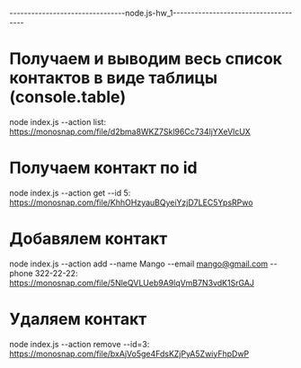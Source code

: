 --------------------------------node.js-hw_1-------------------------------------

# Получаем и выводим весь список контактов в виде таблицы (console.table)

node index.js --action list: https://monosnap.com/file/d2bma8WKZ7Skl96Cc734ljYXeVlcUX

# Получаем контакт по id

node index.js --action get --id 5: https://monosnap.com/file/KhhOHzyauBQyeiYzjD7LEC5YpsRPwo

# Добавялем контакт

node index.js --action add --name Mango --email mango@gmail.com --phone 322-22-22: https://monosnap.com/file/5NleQVLUeb9A9lqVmB7N3vdK1SrGAJ

# Удаляем контакт

node index.js --action remove --id=3: https://monosnap.com/file/bxAjVo5ge4FdsKZjPyA5ZwiyFhpDwP
